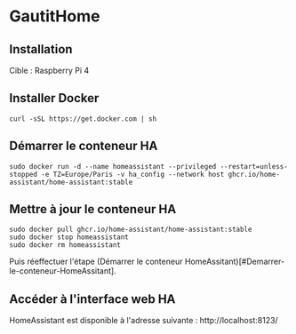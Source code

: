 # GautitHome

## Installation

Cible : Raspberry Pi 4

## Installer Docker
```
curl -sSL https://get.docker.com | sh
```

## Démarrer le conteneur HA
```
sudo docker run -d --name homeassistant --privileged --restart=unless-stopped -e TZ=Europe/Paris -v ha_config --network host ghcr.io/home-assistant/home-assistant:stable
```

## Mettre à jour le conteneur HA
```
sudo docker pull ghcr.io/home-assistant/home-assistant:stable
sudo docker stop homeassistant
sudo docker rm homeassistant
```
Puis réeffectuer l'étape (Démarrer le conteneur HomeAssitant)[#Demarrer-le-conteneur-HomeAssitant].

## Accéder à l'interface web HA

HomeAssistant est disponible à l'adresse suivante : http://localhost:8123/
